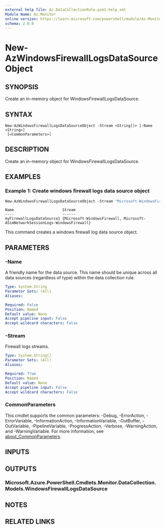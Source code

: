 ```yaml
---
external help file: Az.DataCollectionRule.psm1-help.xml
Module Name: Az.Monitor
online version: https://learn.microsoft.com/powershell/module/Az.Monitor/new-azwindowsfirewalllogsdatasourceobject
schema: 2.0.0
---
```


# New-AzWindowsFirewallLogsDataSourceObject

## SYNOPSIS
Create an in-memory object for WindowsFirewallLogsDataSource.

## SYNTAX

```
New-AzWindowsFirewallLogsDataSourceObject -Stream <String[]> [-Name <String>]
 [<CommonParameters>]
```

## DESCRIPTION
Create an in-memory object for WindowsFirewallLogsDataSource.

## EXAMPLES

### Example 1: Create windows firewall logs data source object
```powershell
New-AzWindowsFirewallLogsDataSourceObject -Stream "Microsoft-WindowsFirewall","Microsoft-ASimNetworkSessionLogs-WindowsFirewall" -Name "myFirewallLogsDataSource1"
```

```output
Name                      Stream
----                      ------
myFirewallLogsDataSource1 {Microsoft-WindowsFirewall, Microsoft-ASimNetworkSessionLogs-WindowsFirewall}
```

This command creates a windows firewall log data source object.

## PARAMETERS

### -Name
A friendly name for the data source.
        This name should be unique across all data sources (regardless of type) within the data collection rule.

```yaml
Type: System.String
Parameter Sets: (All)
Aliases:

Required: False
Position: Named
Default value: None
Accept pipeline input: False
Accept wildcard characters: False
```

### -Stream
Firewall logs streams.

```yaml
Type: System.String[]
Parameter Sets: (All)
Aliases:

Required: True
Position: Named
Default value: None
Accept pipeline input: False
Accept wildcard characters: False
```

### CommonParameters
This cmdlet supports the common parameters: -Debug, -ErrorAction, -ErrorVariable, -InformationAction, -InformationVariable, -OutBuffer, -OutVariable, -PipelineVariable, -ProgressAction, -Verbose, -WarningAction, and -WarningVariable. For more information, see [about_CommonParameters](http://go.microsoft.com/fwlink/?LinkID=113216).

## INPUTS

## OUTPUTS

### Microsoft.Azure.PowerShell.Cmdlets.Monitor.DataCollection.Models.WindowsFirewallLogsDataSource

## NOTES

## RELATED LINKS
